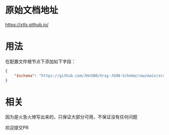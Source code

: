 # 原始文档地址
https://xtls.github.io/

# 用法
在配置文件根节点下添加如下字段：

```json
{
    "$schema": "https://github.com/JHv5B8/Xray-JSON-Schema/raw/main/xray-schema-zh-cn.json",
}
```

# 相关
因为是火急火燎写出来的，只保证大部分可用，不保证没有任何问题

欢迎提交PR
